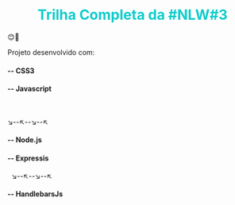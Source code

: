 <style>
.h1 { color:#0fcccc;
text-align:center;}
</style>


&nbsp;

<h1 class="h1"> Trilha Completa da #NLW#3 </h1>
😊💙 


Projeto desenvolvido com:

#### -- CSS3
#### -- Javascript
&nbsp;

↘️--↖️--↘️--↖️

#### -- Node.js
#### -- Expressis
&nbsp;
↘️--↖️--↘️--↖️

#### -- HandlebarsJs